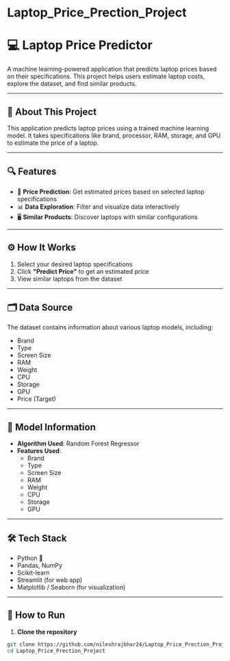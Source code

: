 # Laptop_Price_Prection_Project
# 💻 Laptop Price Predictor

A machine learning-powered application that predicts laptop prices based on their specifications. This project helps users estimate laptop costs, explore the dataset, and find similar products.

---

## 📌 About This Project

This application predicts laptop prices using a trained machine learning model. It takes specifications like brand, processor, RAM, storage, and GPU to estimate the price of a laptop.

---

## 🔍 Features

- 🎯 **Price Prediction**: Get estimated prices based on selected laptop specifications  
- 📊 **Data Exploration**: Filter and visualize data interactively  
- 🖥️ **Similar Products**: Discover laptops with similar configurations  

---

## ⚙️ How It Works

1. Select your desired laptop specifications  
2. Click **"Predict Price"** to get an estimated price  
3. View similar laptops from the dataset  

---

## 🗂️ Data Source

The dataset contains information about various laptop models, including:
- Brand
- Type
- Screen Size
- RAM
- Weight
- CPU
- Storage
- GPU
- Price (Target)

---

## 🤖 Model Information

- **Algorithm Used**: Random Forest Regressor  
- **Features Used**:  
  - Brand  
  - Type  
  - Screen Size  
  - RAM  
  - Weight  
  - CPU  
  - Storage  
  - GPU  

---

## 🛠️ Tech Stack

- Python 🐍  
- Pandas, NumPy  
- Scikit-learn  
- Streamlit (for web app)  
- Matplotlib / Seaborn (for visualization)  

---

## 🚀 How to Run

1. **Clone the repository**

```bash
git clone https://github.com/nileshrajbhar24/Laptop_Price_Prection_Project.git
cd Laptop_Price_Prection_Project
